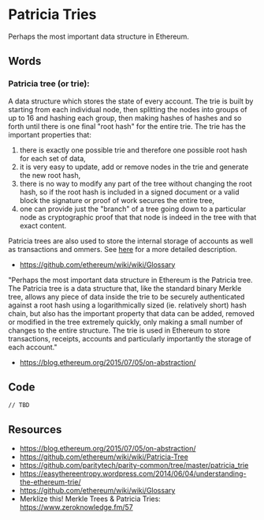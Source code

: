 # Patricia Tries
Perhaps the most important data structure in Ethereum. 

## Words

### Patricia tree (or trie):
A data structure which stores the state of every account. The trie is built by starting from each individual node, then splitting the nodes into groups of up to 16 and hashing each group, then making hashes of hashes and so forth until there is one final "root hash" for the entire trie. The trie has the important properties that: 

1. there is exactly one possible trie and therefore one possible root hash for each set of data,
2. it is very easy to update, add or remove nodes in the trie and generate the new root hash,
3. there is no way to modify any part of the tree without changing the root hash, so if the root hash is included in a signed document or a valid block the signature or proof of work secures the entire tree,
4. one can provide just the "branch" of a tree going down to a particular node as cryptographic proof that that node is indeed in the tree with that exact content. 

Patricia trees are also used to store the internal storage of accounts as well as transactions and ommers. See [here](https://easythereentropy.wordpress.com/2014/06/04/understanding-the-ethereum-trie/) for a more detailed description.
- https://github.com/ethereum/wiki/wiki/Glossary

"Perhaps the most important data structure in Ethereum is the Patricia tree. The Patricia tree is a data structure that, like the standard binary Merkle tree, allows any piece of data inside the trie to be securely authenticated against a root hash using a logarithmically sized (ie. relatively short) hash chain, but also has the important property that data can be added, removed or modified in the tree extremely quickly, only making a small number of changes to the entire structure. The trie is used in Ethereum to store transactions, receipts, accounts and particularly importantly the storage of each account."
- https://blog.ethereum.org/2015/07/05/on-abstraction/

## Code
```rust, ignore
// TBD
```

## Resources
- https://blog.ethereum.org/2015/07/05/on-abstraction/
- https://github.com/ethereum/wiki/wiki/Patricia-Tree
- https://github.com/paritytech/parity-common/tree/master/patricia_trie
- https://easythereentropy.wordpress.com/2014/06/04/understanding-the-ethereum-trie/
- https://github.com/ethereum/wiki/wiki/Glossary
- Merklize this! Merkle Trees & Patricia Tries: https://www.zeroknowledge.fm/57
